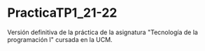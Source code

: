 # PracticaTP1_21-22
Versión definitiva de la práctica de la asignatura "Tecnología de la programación I" cursada en la UCM.
